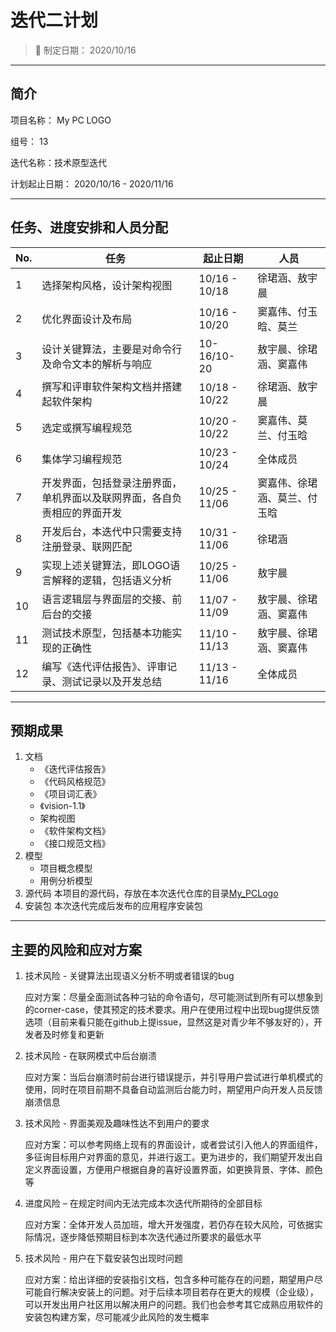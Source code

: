# 迭代二计划

> 📅 制定日期： 2020/10/16

------

## 简介

项目名称： My PC LOGO

组号： 13

迭代名称：技术原型迭代

计划起止日期： 2020/10/16 - 2020/11/16

------

## 任务、进度安排和人员分配

| No. | 任务 | 起止日期 | 人员 |
|-----|------|---------|------|
|  1  | 选择架构风格，设计架构视图 | 10/16 - 10/18 | 徐珺涵、敖宇晨 |
|  2  | 优化界面设计及布局 | 10/16 - 10/20  | 窦嘉伟、付玉晗、莫兰 |
|  3  | 设计关键算法，主要是对命令行及命令文本的解析与响应 | 10-16/10-20 | 敖宇晨、徐珺涵、窦嘉伟 |
|  4  | 撰写和评审软件架构文档并搭建起软件架构 | 10/18 - 10/22 | 徐珺涵、敖宇晨 |
|  5  | 选定或撰写编程规范 | 10/20 - 10/22 | 窦嘉伟、莫兰、付玉晗 |
|  6  | 集体学习编程规范 | 10/23 - 10/24 | 全体成员 |
|  7  | 开发界面，包括登录注册界面，单机界面以及联网界面，各自负责相应的界面开发 | 10/25 - 11/06| 窦嘉伟、徐珺涵、莫兰、付玉晗 |
|  8  | 开发后台，本迭代中只需要支持注册登录、联网匹配 | 10/31 - 11/06 | 徐珺涵 |
|  9  | 实现上述关键算法，即LOGO语言解释的逻辑，包括语义分析 | 10/25 - 11/06| 敖宇晨 |
|  10 | 语言逻辑层与界面层的交接、前后台的交接 | 11/07 - 11/09 | 敖宇晨、徐珺涵、窦嘉伟 |
|  11 | 测试技术原型，包括基本功能实现的正确性 | 11/10 - 11/13 | 敖宇晨、徐珺涵、窦嘉伟 |
|  12 | 编写《迭代评估报告》、评审记录、测试记录以及开发总结 | 11/13 - 11/16 | 全体成员 |
------

## 预期成果

1. 文档
    - 《迭代评估报告》
    - 《代码风格规范》
    - 《项目词汇表》
    - 《vision-1.1》
    - 架构视图
    - 《软件架构文档》
    - 《接口规范文档》
2. 模型
   - 项目概念模型
   - 用例分析模型
3. 源代码
   本项目的源代码，存放在本次迭代仓库的目录[My_PCLogo](My_PCLogo/)
4. 安装包
   本次迭代完成后发布的应用程序安装包

------

## 主要的风险和应对方案

1. 技术风险 - 关键算法出现语义分析不明或者错误的bug

    应对方案：尽量全面测试各种刁钻的命令语句，尽可能测试到所有可以想象到的corner-case，使其预定的技术要求。用户在使用过程中出现bug提供反馈选项（目前来看只能在github上提issue，显然这是对青少年不够友好的），开发者及时修复和更新

2. 技术风险 - 在联网模式中后台崩溃

    应对方案：当后台崩溃时前台进行错误提示，并引导用户尝试进行单机模式的使用，同时在项目前期不具备自动监测后台能力时，期望用户向开发人员反馈崩溃信息

3. 技术风险 - 界面美观及趣味性达不到用户的要求

    应对方案：可以参考网络上现有的界面设计，或者尝试引入他人的界面组件，多征询目标用户对界面的意见，并进行返工。更为进步的，我们期望开发出自定义界面设置，方便用户根据自身的喜好设置界面，如更换背景、字体、颜色等

4. 进度风险 – 在规定时间内无法完成本次迭代所期待的全部目标

    应对方案：全体开发人员加班，增大开发强度，若仍存在较大风险，可依据实际情况，逐步降低预期目标到本次迭代通过所要求的最低水平

5. 技术风险 - 用户在下载安装包出现时问题

    应对方案：给出详细的安装指引文档，包含多种可能存在的问题，期望用户尽可能自行解决安装上的问题。对于后续本项目若存在更大的规模（企业级），可以开发出用户社区用以解决用户的问题。我们也会参考其它成熟应用软件的安装包构建方案，尽可能减少此风险的发生概率
